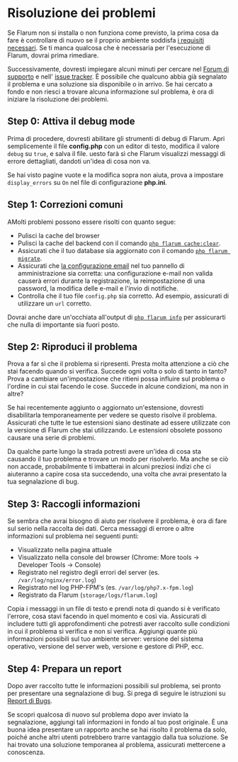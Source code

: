 # Risoluzione dei problemi

Se Flarum non si installa o non funziona come previsto, la prima cosa da fare è controllare di nuovo se il proprio ambiente soddisfa [i requisiti necessari](install.md#server-requirements). Se ti manca qualcosa che è necessaria per l'esecuzione di Flarum, dovrai prima rimediare.

Successivamente, dovresti impiegare alcuni minuti per cercare nel [Forum di supporto](https://discuss.flarum.org/t/support) e nell' [issue tracker](https://github.com/flarum/core/issues). È possibile che qualcuno abbia già segnalato il problema e una soluzione sia disponibile o in arrivo. Se hai cercato a fondo e non riesci a trovare alcuna informazione sul problema, è ora di iniziare la risoluzione dei problemi.

## Step 0: Attiva il debug mode

Prima di procedere, dovresti abilitare gli strumenti di debug di Flarum. Apri semplicemente il file **config.php** con un editor di testo, modifica il valore `debug` su `true`, e salva il file. uesto farà sì che Flarum visualizzi messaggi di errore dettagliati, dandoti un'idea di cosa non va.

Se hai visto pagine vuote e la modifica sopra non aiuta, prova a impostare `display_errors` su `On` nel file di configurazione **php.ini**.

## Step 1: Correzioni comuni

AMolti problemi possono essere risolti con quanto segue:

* Pulisci la cache del browser
* Pulisci la cache del backend con il comando [`php flarum cache:clear`](console.md).
* Assicurati che il tuo database sia aggiornato con il comando [`php flarum migrate`](console.md).
* Assicurati che [la configurazione email](mail.md) nel tuo pannello di amministrazione sia corretta: una configurazione e-mail non valida causerà errori durante la registrazione, la reimpostazione di una password, la modifica delle e-mail e l'invio di notifiche.
* Controlla che il tuo file `config.php` sia corretto. Ad esempio, assicurati di utilizzare un `url` corretto.

Dovrai anche dare un'occhiata all'output di [`php flarum info`](console.md) per assicurarti che nulla di importante sia fuori posto.

## Step 2: Riproduci il problema

Prova a far sì che il problema si ripresenti. Presta molta attenzione a ciò che stai facendo quando si verifica. Succede ogni volta o solo di tanto in tanto? Prova a cambiare un'impostazione che ritieni possa influire sul problema o l'ordine in cui stai facendo le cose. Succede in alcune condizioni, ma non in altre?

Se hai recentemente aggiunto o aggiornato un'estensione, dovresti disabilitarla temporaneamente per vedere se questo risolve il problema. Assicurati che tutte le tue estensioni siano destinate ad essere utilizzate con la versione di Flarum che stai utilizzando. Le estensioni obsolete possono causare una serie di problemi.

Da qualche parte lungo la strada potresti avere un'idea di cosa sta causando il tuo problema e trovare un modo per risolverlo. Ma anche se ciò non accade, probabilmente ti imbatterai in alcuni preziosi indizi che ci aiuteranno a capire cosa sta succedendo, una volta che avrai presentato la tua segnalazione di bug.

## Step 3: Raccogli informazioni

Se sembra che avrai bisogno di aiuto per risolvere il problema, è ora di fare sul serio nella raccolta dei dati. Cerca messaggi di errore o altre informazioni sul problema nei seguenti punti:

* Visualizzato nella pagina attuale
* Visualizzato nella console del browser (Chrome: More tools -> Developer Tools -> Console)
* Registrato nel registro degli errori del server (es. `/var/log/nginx/error.log`)
* Registrato nel log PHP-FPM's (es. `/var/log/php7.x-fpm.log`)
* Registrato da Flarum (`storage/logs/flarum.log`)

Copia i messaggi in un file di testo e prendi nota di quando si è verificato l'errore, cosa stavi facendo in quel momento e così via. Assicurati di includere tutti gli approfondimenti che potresti aver raccolto sulle condizioni in cui il problema si verifica e non si verifica. Aggiungi quante più informazioni possibili sul tuo ambiente server: versione del sistema operativo, versione del server web, versione e gestore di PHP, ecc.

## Step 4: Prepara un report

Dopo aver raccolto tutte le informazioni possibili sul problema, sei pronto per presentare una segnalazione di bug. Si prega di seguire le istruzioni su [Report di  Bugs](bugs.md).

Se scopri qualcosa di nuovo sul problema dopo aver inviato la segnalazione, aggiungi tali informazioni in fondo al tuo post originale. È una buona idea presentare un rapporto anche se hai risolto il problema da solo, poiché anche altri utenti potrebbero trarre vantaggio dalla tua soluzione. Se hai trovato una soluzione temporanea al problema, assicurati mettercene a conoscenza.